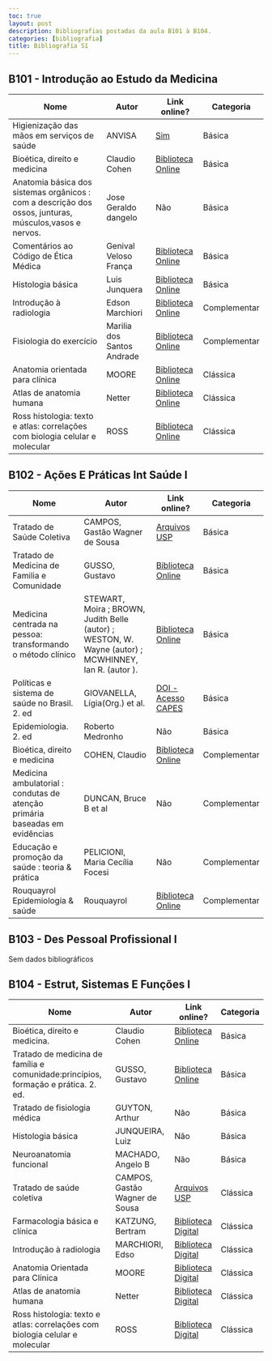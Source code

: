 ```yaml
---
toc: true
layout: post
description: Bibliografias postadas da aula B101 à B104.
categories: [bibliografia]
title: Bibliografia S1
---
```


## B101 - Introdução ao Estudo da Medicina

| Nome                                                                                                   | Autor                      | Link online?                                                                                              | Categoria    |
|--------------------------------------------------------------------------------------------------------|----------------------------|-----------------------------------------------------------------------------------------------------------|--------------|
| Higienização das mãos em serviços de saúde                                                             | ANVISA                     | [Sim](https://bvsms.saude.gov.br/bvs/publicacoes/seguranca_paciente_servicos_saude_higienizacao_maos.pdf) | Básica       |
| Bioética, direito e medicina                                                                           | Claudio Cohen              | [Biblioteca Online](https://integrada.minhabiblioteca.com.br/books/9788520458587)                         | Básica       |
| Anatomia básica dos sistemas orgânicos : com a descrição dos ossos, junturas, músculos,vasos e nervos. | Jose Geraldo dangelo       | Não                                                                                                       | Básica       |
| Comentários ao Código de Ética Médica                                                                  | Genival Veloso França      | [Biblioteca Online](https://integrada.minhabiblioteca.com.br/books/9788527735247)                         | Básica       |
| Histologia básica                                                                                      | Luis Junquera              | [Biblioteca Online](https://integrada.minhabiblioteca.com.br/#/books/9788527732178/cfi/6/2!/4/2/2@0:0)    | Básica       |
| Introdução à radiologia                                                                                | Edson Marchiori            | [Biblioteca Online](https://integrada.minhabiblioteca.com.br/books/978-85-277-2702-0)                     | Complementar |
| Fisiologia do exercício                                                                                | Marilia dos Santos Andrade | [Biblioteca Online](https://integrada.minhabiblioteca.com.br/books/9788520461815)                         | Complementar |
| Anatomia orientada para clínica                                                                        | MOORE                      | [Biblioteca Online](https://integrada.minhabiblioteca.com.br/books/9788527734608)                         | Clássica     |
| Atlas de anatomia humana                                                                               | Netter                     | [Biblioteca Online](https://integrada.minhabiblioteca.com.br/books/9788595150553)                         | Clássica     |
| Ross histologia: texto e atlas: correlações com biologia celular e molecular                           | ROSS                       | [Biblioteca Online](https://integrada.minhabiblioteca.com.br/books/9788527729888)                         | Clássica     |

## B102 - Ações E Práticas Int Saúde I

| Nome                                                                        | Autor                                                                                                 | Link online?                                                                                                            | Categoria    |
|-----------------------------------------------------------------------------|-------------------------------------------------------------------------------------------------------|-------------------------------------------------------------------------------------------------------------------------|--------------|
| Tratado de Saúde Coletiva                                                   | CAMPOS, Gastão Wagner de Sousa                                                                        | [Arquivos USP](https://edisciplinas.usp.br/pluginfile.php/2476982/mod_resource/content/3/21_TRATADO_SAUDE_COLETIVA.pdf) | Básica       |
| Tratado de Medicina de Familia e Comunidade                                 | GUSSO, Gustavo                                                                                        | [Biblioteca Online](https://integrada.minhabiblioteca.com.br/#/books/9788582715369/cfi/6/2!/4/2@0:0)                    | Básica       |
| Medicina centrada na pessoa: transformando o método clínico                 | STEWART, Moira ; BROWN, Judith Belle (autor) ; WESTON, W. Wayne (autor) ; MCWHINNEY, Ian R. (autor ). | [Biblioteca Online](https://integrada.minhabiblioteca.com.br/#/books/9788582714256/cfi/6/2!/4/2/2@0:0.0699)             | Básica       |
| Políticas e sistema de saúde no Brasil. 2. ed                               | GIOVANELLA, Lígia(Org.) et al.                                                                        | [DOI - Acesso CAPES](https://doi.org/10.7476/9788575413494)                                                             | Básica       |
| Epidemiologia. 2. ed                                                        | Roberto Medronho                                                                                      | Não                                                                                                                     | Básica       |
| Bioética, direito e medicina                                                | COHEN, Claudio                                                                                        | [Biblioteca Online](https://integrada.minhabiblioteca.com.br/books/9788520458587)                                       | Complementar |
| Medicina ambulatorial : condutas de atenção primária baseadas em evidências | DUNCAN, Bruce B et al                                                                                 | Não                                                                                                                     | Complementar |
| Educação e promoção da saúde : teoria & prática                             | PELICIONI, Maria Cecília Focesi                                                                       | Não                                                                                                                     | Complementar |
| Rouquayrol Epidemiologia & saúde                                            | Rouquayrol                                                                                            | [Biblioteca Online](https://integrada.minhabiblioteca.com.br/books/9786557830000)                                       | Complementar |

## B103 - Des Pessoal Profissional I

Sem dados bibliográficos

## B104 - Estrut, Sistemas E Funções I

| Nome                                                                                    | Autor                          | Link online?                                                                                                            | Categoria |
|-----------------------------------------------------------------------------------------|--------------------------------|-------------------------------------------------------------------------------------------------------------------------|-----------|
| Bioética, direito e medicina.                                                           | Claudio Cohen                  | [Biblioteca Online](https://integrada.minhabiblioteca.com.br/books/9788520458587)                                       | Básica    |
| Tratado de medicina de família e comunidade:princípios,  formação  e  prática.  2.  ed. | GUSSO, Gustavo                 | [Biblioteca Online](https://integrada.minhabiblioteca.com.br/books/9788582715369)                                       | Básica    |
| Tratado de fisiologia médica                                                            | GUYTON, Arthur                 | Não                                                                                                                     | Básica    |
| Histologia básica                                                                       | JUNQUEIRA, Luiz                | Não                                                                                                                     | Básica    |
| Neuroanatomia funcional                                                                 | MACHADO, Angelo B              | Não                                                                                                                     | Básica    |
| Tratado de saúde coletiva                                                               | CAMPOS, Gastão Wagner de Sousa | [Arquivos USP](https://edisciplinas.usp.br/pluginfile.php/2476982/mod_resource/content/3/21_TRATADO_SAUDE_COLETIVA.pdf) | Clássica  |
| Farmacologia básica e clínica                                                           | KATZUNG, Bertram               | [Biblioteca Digital](https://integrada.minhabiblioteca.com.br/books/9788580555974)                                      | Clássica  |
| Introdução à radiologia                                                                 | MARCHIORI, Edso                | [Biblioteca Digital](https://integrada.minhabiblioteca.com.br/books/978-85-277-2702-0)                                  | Clássica  |
| Anatomia Orientada para Clínica                                                         | MOORE                          | [Biblioteca Digital](https://integrada.minhabiblioteca.com.br/books/9788527734608)                                      | Clássica  |
| Atlas de anatomia humana                                                                | Netter                         | [Biblioteca Digital](https://integrada.minhabiblioteca.com.br/books/9788595150553)                                      | Clássica  |
| Ross histologia: texto e atlas: correlações com biologia celular e molecular            | ROSS                           | [Biblioteca Digital](https://integrada.minhabiblioteca.com.br/books/9788527729888)                                      | Clássica  |
